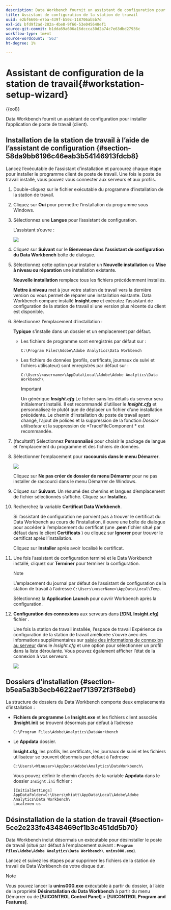 ```yaml
---
description: Data Workbench fournit un assistant de configuration pour installer l’application de poste de travail (client).
title: Assistant de configuration de la station de travail
uuid: e2bf6606-e7ba-439f-b50c-118706ab5b7d
exl-id: bfd9f2ad-282a-4be8-9f66-53e045648ef1
source-git-commit: b1dda69a606a16dccca30d2a74c7e63dbd27936c
workflow-type: tm+mt
source-wordcount: '563'
ht-degree: 1%

---
```


# Assistant de configuration de la station de travail{#workstation-setup-wizard}

{{eol}}

Data Workbench fournit un assistant de configuration pour installer l’application de poste de travail (client).

## Installation de la station de travail à l’aide de l’assistant de configuration {#section-58da9bb6196c46eab3b54146913fdcb8}

Lancez l’exécutable de l’assistant d’installation et parcourez chaque étape pour installer le programme client de poste de travail. Une fois le poste de travail installé, vous pouvez vous connecter aux serveurs et aux profils.

1. Double-cliquez sur le fichier exécutable du programme d’installation de la station de travail.
1. Cliquez sur **Oui** pour permettre l’installation du programme sous Windows.
1. Sélectionnez une **Langue** pour l’assistant de configuration.

   L’assistant s’ouvre :

   ![](assets/6_4_workstation_wizard.png)

1. Cliquez sur **Suivant** sur le **Bienvenue dans l’assistant de configuration du Data Workbench** boîte de dialogue.

1. Sélectionnez cette option pour installer un **Nouvelle installation** ou **Mise à niveau ou réparation** une installation existante.

   **Nouvelle installation** remplace tous les fichiers précédemment installés.

   **Mettre à niveau** met à jour votre station de travail vers la dernière version ou vous permet de réparer une installation existante. Data Workbench compare installé **Insight.exe** et exécutez l’assistant de configuration de la station de travail si une version plus récente du client est disponible.

1. Sélectionnez l’emplacement d’installation :

   **Typique** s’installe dans un dossier et un emplacement par défaut.

   * Les fichiers de programme sont enregistrés par défaut sur :

      ```
      C:\Program Files\Adobe\Adobe Analytics\Data Workbench
      ```

   * Les fichiers de données (profils, certificats, journaux de suivi et fichiers utilisateur) sont enregistrés par défaut sur :

      ```
      C:\Users\<username>\AppData\Local\Adobe\Adobe Analytics\Data Workbench\
      ```

      >[!IMPORTANT]
      >
      >Un générique ***Insight.cfg*** Le fichier sans les détails du serveur sera initialement installé. Il est recommandé d’utiliser le ***Insight.cfg*** et personnalisez-le plutôt que de déplacer un fichier d’une installation précédente. Le chemin d’installation du poste de travail ayant changé, l’ajout de polices et la suppression de la fonction *Dossier utilisateur* et la suppression de *TraceFileComponent * est recommandée.

1. (facultatif) Sélectionnez **Personnalisé** pour choisir le package de langue et l’emplacement du programme et des fichiers de données.
1. Sélectionner l’emplacement pour **raccourcis dans le menu Démarrer**.

   ![](assets/6_4_workstation_wizard_folder.png)

   Cliquez sur **Ne pas créer de dossier de menu Démarrer** pour ne pas installer de raccourci dans le menu Démarrer de Windows.

1. Cliquez sur **Suivant.** Un résumé des chemins et langues d’emplacement de fichier sélectionnés s’affiche. Cliquez sur **Installez.**

1. Recherchez la variable **Certificat Data Workbench**.

   Si l’assistant de configuration ne parvient pas à trouver le certificat du Data Workbench au cours de l’installation, il ouvre une boîte de dialogue pour accéder à l’emplacement du certificat (une **.pem** fichier situé par défaut dans le client **Certificats** ) ou cliquez sur **Ignorer** pour trouver le certificat après l’installation.

   Cliquez sur **Installer** après avoir localisé le certificat.

1. Une fois l’assistant de configuration terminé et le Data Workbench installé, cliquez sur **Terminer** pour terminer la configuration.

   >[!NOTE]
   >
   >L’emplacement du journal par défaut de l’assistant de configuration de la station de travail à l’adresse  `C:\Users\<userName>\AppData\Local\Temp`.

   Sélectionnez la **Application Launch** pour ouvrir Workbench après la configuration.

1. **Configuration des connexions** aux serveurs dans **[!DNL Insight.cfg]** fichier .

   Une fois la station de travail installée, l’espace de travail Expérience de configuration de la station de travail améliorée s’ouvre avec des informations supplémentaires sur [saisie des informations de connexion au serveur](/help/home/c-get-started/c-insght-config-param.md) dans le *Insight.cfg* et une option pour sélectionner un profil dans la liste déroulante. Vous pouvez également afficher l’état de la connexion à vos serveurs.

   ![](assets/6_4_workstation_install_conf_conn.png)

## Dossiers d’installation {#section-b5ea5a3b3ecb4622aef713972f3f8ebd}

La structure de dossiers du Data Workbench comporte deux emplacements d’installation :

* **Fichiers de programme** Le **Insight.exe** et les fichiers client associés (**Insight.ini**) se trouvent désormais par défaut à l’adresse

   ```
   C:\Program Files\Adobe\Analytics\DataWorkbench
   ```

* Le **Appdata** dossier.

   **Insight.cfg**, les profils, les certificats, les journaux de suivi et les fichiers utilisateur se trouvent désormais par défaut à l’adresse

   ```
   C:\Users\<Winuser>\AppData\Adobe\Analytics\DataWorkbench\ 
   ```

   Vous pouvez définir le chemin d’accès de la variable **Appdata** dans le dossier `Insight.ini` fichier :

   ```
   [InitialSettings] 
   AppDataFolder=C:\Users\mhiatt\AppData\Local\Adobe\Adobe Analytics\Data Workbench\ 
   Locale=en-us
   ```

## Désinstallation de la station de travail {#section-5ce2e233fe4348469ef1b3c451dd5b70}

Data Workbench inclut désormais un exécutable pour désinstaller le poste de travail (situé par défaut à l’emplacement suivant : **`Program Files\Adobe\Adobe Analytics\Data Workbench\ unins000.exe`**).

Lancez et suivez les étapes pour supprimer les fichiers de la station de travail de Data Workbench de votre disque dur.

>[!NOTE]
>
>Vous pouvez lancer la **unins000.exe** exécutable à partir du dossier, à l’aide de la propriété **Désinstallation du Data Workbench** à partir du menu Démarrer ou de **[!UICONTROL Control Panel]** > **[!UICONTROL Program and Features]**.
